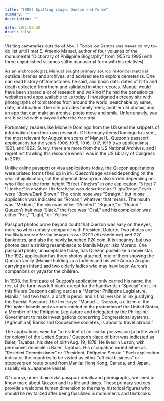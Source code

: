 ```yaml
---
title: "[985] Spitting image: Quezon and Yorme"
summary: ""
description: ""

date: 2021-08-20
draft: false
---
```


Visiting cemeteries outside of Nov. 1 Todos los Santos was never on my to-do list until I met E. Arsenio Manuel, author of four volumes of the monumental “Dictionary of Philippine Biography” from 1955 to 1995 (with three unpublished volumes still in manuscript form with his relatives).

As an anthropologist, Manuel sought primary source historical material outside libraries and archives, and advised me to explore cemeteries. One can read history off tombstones, he said, and basic data: dates of birth and death collected from them and validated in other records. Manuel would have been spared a lot of research and walking if he had the genealogical websites and apps available to us today. I investigated a creepy site with photographs of tombstones from around the world, searchable by name, date, and location. One site provides family trees; another old photos, and an app that can make an archival photo move and smile. Unfortunately, you are blocked with a paywall after the free trial.

Fortunately, readers like Michelle Domingo from the US send me snippets of information from their own research. Of the many items Domingo has sent, the most relevant for August are scans of Manuel L. Quezon’s passport applications for the years 1908, 1915, 1916, 1917, 1918 (two applications), 1921, and 1922. Surely, there are more from the US National Archives, and I regret not trawling this resource when I was in the US Library of Congress in 2019.

Unlike online passport or visa applications today, the Quezon applications were printed forms filled up in ink. Quezon’s age varied depending on the year of application, but the physical description also varied depending on who filled up the form: height “5 feet 7 inches” in one application, “5 feet 7 ½ inches” in another. His forehead was described as “High/Broad;” eyes were “Brown/Dark Brown.” The iconic nose was “Straight,” but in one application was indicated as “Roman,” whatever that means. The mouth was “Medium,” the chin was either “Pointed,” “Square,” or “Round.” Quezon’s hair was “Black,” the face was “Oval,” and his complexion was either “Fair,” “Light,” or “Yellow.”

Passport photos prove beyond doubt that Quezon was easy on the eyes, more so when unfairly compared with President Duterte. Two photos are the likely source for the images in our P200 (discontinued) and P20 banknotes, and also the newly launched P20 coin. It is uncanny, but two photos bear a striking resemblance to Manila Mayor Isko Moreno. One passport photo, unacceptable today, has Quezon posed like a movie star. The 1922 application has three photos attached, one of them showing the Quezon family (Manuel holding up a toddler and his wife Aurora Aragon carrying an infant) and two elderly ladies who may have been Aurora’s companions or yaya for the children.

In 1908, the first page of Quezon’s application only carried his name; the rest of the form was left blank except for the handwritten “Special” on it. In this file are Quezon’s calling card as a “Member Philippine Legislature, Manila,” and two texts, a draft in pencil and a final version in ink justifying the Special Passport. The text says: “Manuel L. Quezon, a citizen of the Philippine Islands and as such entitled to the protection of the United States, a Member of the Philippine Legislature and delegated by the Philippine Government to make investigations concerning Congressional systems, [Agricultural] Banks and Cooperative societies, is about to travel abroad.”

The applications were for “a resident of an insular possession [a polite word for colony] of the United States.” Quezon’s place of birth was indicated as Baler, Tayabas, his date of birth Aug. 19, 1878. He lived in Luzon, with permanent domicile in Baler, Tayabas. His occupation varied either as “Resident Commissioner” or “President, Philippine Senate.” Each application indicated the countries to be visited as either “official business” or stopovers en route to and from Manila: Hong Kong, Canada, and Japan, usually via a Japanese vessel.

Of course, other than trivial passport details and photographs, we need to know more about Quezon and his life and times. These primary sources provide a welcome human dimension to the many historical figures who should be revitalized after being fossilized in monuments and textbooks.
